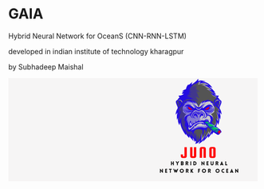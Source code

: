 # GAIA
Hybrid Neural Network for OceanS (CNN-RNN-LSTM)





developed in indian institute of technology kharagpur



by Subhadeep Maishal 

![Figure](https://github.com/subhadeep-maishal/JUNO/blob/main/Juno.png) 

